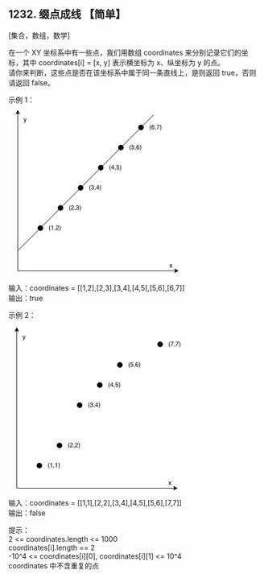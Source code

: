 ## 1232. 缀点成线 【简单】      
[集合，数组，数学]     

在一个 XY 坐标系中有一些点，我们用数组 coordinates 来分别记录它们的坐标，其中 coordinates[i] = [x, y] 表示横坐标为 x、纵坐标为 y 的点。       
请你来判断，这些点是否在该坐标系中属于同一条直线上，是则返回 true，否则请返回 false。       

示例 1：      
![1232-1](https://github.com/zhou-1/Algorithm/blob/master/LeetCodeReview/oneLCperDay/2021-01/imgs/1232-1.JPG)      
输入：coordinates = [[1,2],[2,3],[3,4],[4,5],[5,6],[6,7]]     
输出：true      

示例 2：    
![1232-2](https://github.com/zhou-1/Algorithm/blob/master/LeetCodeReview/oneLCperDay/2021-01/imgs/1232-2.JPG)    
输入：coordinates = [[1,1],[2,2],[3,4],[4,5],[5,6],[7,7]]    
输出：false      

提示：    
2 <= coordinates.length <= 1000      
coordinates[i].length == 2       
-10^4 <= coordinates[i][0], coordinates[i][1] <= 10^4         
coordinates 中不含重复的点          





























